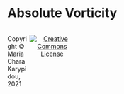 # Absolute Vorticity

<footer>
<p style="float:left; width: 10%;">
Copyright © Maria Chara Karypidou, 2021
</p>
<p style="float:left; width: 20%; text-align:center;">
<a rel="license" href="http://creativecommons.org/licenses/by-sa/4.0/"><img alt="Creative Commons License" style="border-width:0" src="https://i.creativecommons.org/l/by-sa/4.0/88x31.png" />
</p>
</footer>

